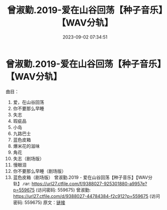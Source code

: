 ﻿---
title: 曾淑勤.2019-爱在山谷回荡【种子音乐】【WAV分轨】
date: 2023-09-02 07:34:51
categories: WAV车载音乐、镜像
tags: 华语中文
---
# 曾淑勤.2019-爱在山谷回荡【种子音乐】【WAV分轨】

曲目：
01. 爱，在山谷回荡
02. 你不要那么早睡
03. 失志
04. 瑕疵品
05. 小岛
06. 九路巴士
07. 蓝色皮箱
08. 爆米花的滋味
09. 角花
10. 失志（剧场版）
11. 慢眼泪
12. 你不要那么早睡（剧场版）
13. 蓝色皮箱（剧场版）
曾淑勤.2019 - 爱在山谷回荡【种子音乐】【WAV分轨】.rar: https://url27.ctfile.com/f/9388027-925301880-a9957e?p=559675
(访问密码: 559675)
曾淑勤: https://url27.ctfile.com/d/9388027-44784384-f2c912?p=559675
(访问密码: 559675)
原文：[链接](https://blog.sina.com.cn/s/blog_1647c7e76010313ax.html)